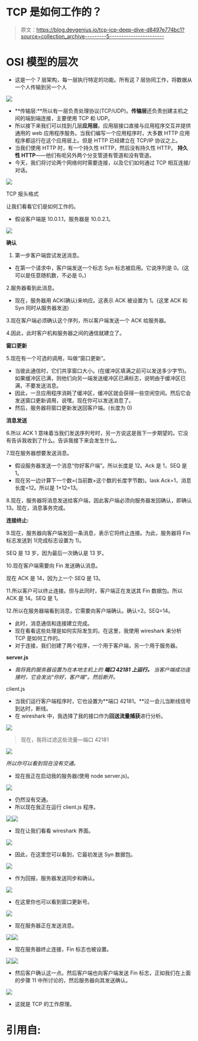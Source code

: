 # TCP 是如何工作的？

> 原文：<https://blog.devgenius.io/tcp-icp-deep-dive-d8497e774bc1?source=collection_archive---------5----------------------->

# **OSI 模型的层次**

*   这是一个 7 层架构，每一层执行特定的功能。所有这 7 层协同工作，将数据从一个人传输到另一个人

![](img/1b27d7c582c07cc39e83fd84bfcc2b37.png)

*   **传输层:**所以有一层负责处理协议(TCP/UDP)。**传输层**还负责创建主机之间的端到端连接，主要使用 TCP 和 UDP。
*   所以接下来我们可以找到几层**应用层**。应用层接口直接与应用程序交互并提供通用的 web 应用程序服务。当我们编写一个应用程序时，大多数 HTTP 应用程序都运行在这个应用层上。但是 HTTP 已经建立在 TCP/IP 协议之上。
*   当我们使用 HTTP 时，有一个持久性 HTTP，然后没有持久性 HTTP。
    **持久性 HTTP**——他们有呃另外两个分支管道有管道和没有管道。
*   今天，我们将讨论两个网络何时需要连接，以及它们如何通过 TCP 相互连接/对话。

![](img/ca2ee1bf54bdcd96f5941ce3d618a8c2.png)

TCP 报头格式

让我们看看它们是如何工作的。

*   假设客户端是 10.0.1.1，服务器是 10.0.2.1。

![](img/6bc150deb06dc76bdec53e025dc71917.png)

**确认**

1.  第一步客户端尝试发送消息。

*   在第一个请求中，客户端发送一个标志 Syn 标志被启用。它说序列是 0。(这可以是任意随机数，不必是 0。)

2.服务器看到此消息。

*   现在，服务器用 ACK(确认)来响应。这表示 ACK 被设置为 1。(这里 ACK 和 Syn 同时从服务器发送)

3.现在客户端必须确认这个序列，所以客户端发送一个 ACK 给服务器。

4.因此，此时客户机和服务器之间的通信就建立了。

**窗口更新**

5.现在有一个可选的调用，叫做“窗口更新”。

*   当彼此通信时，它们共享窗口大小。(在缓冲区填满之前可以发送多少字节)。如果缓冲区已满，则他们向另一端发送缓冲区已满标志，说明由于缓冲区已满，不要发送消息。
*   因此，一旦应用程序消耗了缓冲区，缓冲区就会获得一些空闲空间。然后它会发送窗口更新调用，说嘿，现在你可以发送消息了。
*   然后，服务器将窗口更新发送回客户端。(长度为 0)

**消息发送**

6.所以 ACK 1 意味着当我们发送序列号时，另一方说这是我下一步期望的。它没有告诉我收到了什么。告诉我接下来会发生什么。

7.现在服务器想要发送消息。

*   假设服务器发送一个消息“你好客户端”。所以长度是 12。Ack 是 1，SEQ 是 1。
*   现在另一边计算下一个数=(当前数+这个数的长度字节数)。lask Ack=1，消息长度=12。所以是 1+12=13。

8.现在，服务器将消息发送给客户端，因此客户端必须向服务器发回确认，即确认 13。现在，消息事务完成。

**连接终止:**

9.现在，服务器向客户端发回一条消息，表示它将终止连接。为此，服务器将 Fin 标志发送到 1(完成标志设置为 1)。

SEQ 是 13 岁，因为最后一次确认是 13 岁。

10.现在客户端需要向 Fin 发送确认消息。

现在 ACK 是 14，因为上一个 SEQ 是 13。

11.所以客户可以终止连接。但与此同时，客户端正在发送其 Fin 数据包。所以 ACK 是 14。SEQ 是 1。

12.所以在服务器端看到消息，它需要向客户端确认。确认=2。SEQ=14。

*   此时，消息通信和连接建立完成。
*   现在看看这些处理是如何实际发生的。在这里，我使用 wireshark 来分析 TCP 是如何工作的。
*   对于连接，我们创建了两个程序，一个用于客户端，另一个用于服务器。

**server.js**

*   *我将我的服务器设置为在本地主机上的* ***端口 42181 上运行。*** *当客户端成功连接时，它会发出“你好，客户端”。然后断开。*

client.js

*   当我们运行客户端程序时，它也设置为**端口 42181。**过一会儿当断线信号到达时，断线。
*   在 wireshark 中，我选择了我的接口作为**回送流量捕获**进行分析。

![](img/b677cfda3b7c93b53c1106c7b5ccb850.png)

> 现在，我将过滤这些流量—端口 42181

![](img/24d18b259996b57a278efd804a0d5789.png)

*所以你可以看到现在没有交通。*

*   现在我正在启动我的服务器(使用 node server.js)。

![](img/cea8a3bbbfbaaf074d1f50f1aa49f9aa.png)

*   仍然没有交通。
*   所以现在我正在运行 client.js 程序。

![](img/7eb6d927a6edf9987c3c33301ee580f5.png)![](img/cdf35dc05f03d48412ecbd846402120e.png)

*   现在让我们看看 wireshark 界面。

![](img/5deed0b55bb6625a2545f81fae42989d.png)

*   因此，在这里您可以看到，它最初发送 Syn 数据包。

![](img/4545abe291b45f7efbdd4feeecd0ee5c.png)

*   作为回报，服务器发送同步和确认。

![](img/a9ffb4b49819a5c15c90e824f94213bc.png)

*   在这里你也可以看到窗口更新号。

![](img/c87cd77b7cd54b45fbf8071dbf54ba85.png)

*   现在服务器正在发送消息。

![](img/20e073b032605716f766ba62aee3a675.png)![](img/12bc9a83d3608f6be070e9dbc46f31a1.png)

*   现在服务器终止连接，Fin 标志也被设置。

![](img/bc44cb2a2be09c120a7fd43a2bd5dabd.png)![](img/d28d16992d623dc3495873e9b31c97fa.png)

*   然后客户确认这一点。然后客户端也向客户端发送 Fin 标志，正如我们在上面的步骤 11 中所讨论的，然后服务器向其发送确认。

![](img/c335ff7b1acad3a764c0b1b312df9d27.png)

*   这就是 TCP 的工作原理。

# 引用自: